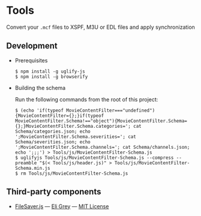 # Tools

Convert your `.mcf` files to XSPF, M3U or EDL files and apply synchronization

## Development

 * Prerequisites

   ```
   $ npm install -g uglify-js
   $ npm install -g browserify
   ```

 * Building the schema

   Run the following commands from the root of this project:

   ```
   $ (echo 'if(typeof MovieContentFilter==="undefined"){MovieContentFilter={};}if(typeof MovieContentFilter.Schema!=="object"){MovieContentFilter.Schema={};}MovieContentFilter.Schema.categories='; cat Schema/categories.json; echo ';MovieContentFilter.Schema.severities='; cat Schema/severities.json; echo ';MovieContentFilter.Schema.channels='; cat Schema/channels.json; echo ';;;') > Tools/js/MovieContentFilter-Schema.js
   $ uglifyjs Tools/js/MovieContentFilter-Schema.js --compress --preamble "$(< Tools/js/header.js)" > Tools/js/MovieContentFilter-Schema.min.js
   $ rm Tools/js/MovieContentFilter-Schema.js
   ```

## Third-party components

 * [FileSaver.js](https://github.com/eligrey/FileSaver.js) — [Eli Grey](https://github.com/eligrey) — [MIT License](https://github.com/eligrey/FileSaver.js/blob/master/LICENSE.md)
